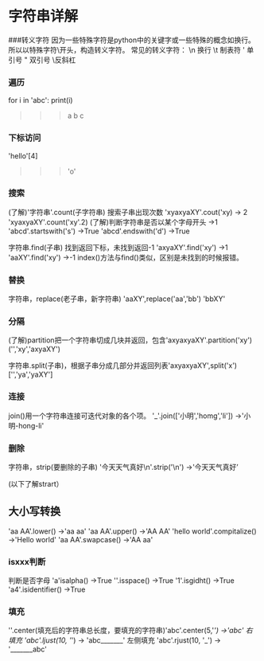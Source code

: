 字符串详解
===
###转义字符
因为一些特殊字符是python中的关键字或一些特殊的概念如换行。
所以以特殊字符\开头，构造转义字符。
常见的转义字符：
\n 换行     \t  制表符
\'  单引号  \"  双引号
\\反斜杠

### 遍历
for i in 'abc':
    print(i)
>>>  a   b    c

### 下标访问
'hello'[4]
>>>   'o'

### 搜索
(了解)'字符串'.count(子字符串)    搜索子串出现次数
'xyaxyaXY'.cout('xy)
→ 2
'xyaxyaXY'.count('xy'.2)
(了解)判断字符串是否以某个字母开头
→1
'abcd'.startswith('s')
→True
'abcd'.endswith('d')
→True

字符串.find(子串)   找到返回下标，未找到返回-1
'axyaXY'.find('xy')
→1
'aaXY'.find('xy')
→-1
index()方法与find()类似，区别是未找到的时候报错。

### 替换
字符串，replace(老子串，新字符串)
'aaXY',replace('aa','bb')
'bbXY'
### 分隔
(了解)partition把一个字符串切成几块并返回，包含'axyaxyaXY'.partition('xy')
('','xy','axyaXY')

字符串.split(子串)，根据子串分成几部分并返回列表'axyaxyaXY',split('x')
['','ya','yaXY']



### 连接
join()用一个字符串连接可迭代对象的各个项。
'_'.join(['小明','homg','li'])
→'小明-hong-li'

### 删除
字符串，strip(要删除的子串)
'今天天气真好\n'.strip('\n')
→'今天天气真好’



(以下了解strart）
##  大小写转换
'aa AA'.lower()
→'aa aa'
'aa AA'.upper()
→'AA AA'
'hello world'.compitalize()
→'Hello world'
'aa AA'.swapcase()
→'AA aa'


### isxxx判断
判断是否字母
'a'isalpha()
→True
''.isspace()
→True
'1'.isgidht()
→True
'a4'.isidentifier()
→True

### 填充
''.center(填充后的字符串总长度，要填充的字符串)'abc'.center(5,'_')
→'_abc_'
右填充
'abc'.ljust(10, '_')
→  'abc_______'
左侧填充
'abc'.rjust(10, '_')
→  '_______abc'
